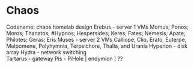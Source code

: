 # Chaos
Codename: chaos homelab design
Erebus - server 1
    VMs
    Momus; Ponos; Moros; Thanatos; #Hypnos; Hespersides; Keres; Fates; Nemesis; Apate; Philotes; Geras; Eris
Muses - server 2
    VMs
    Calliope, Clio, Erato, Euterpe, Melpomene, Polyhymnia, Terpsichore, Thalia, and Urania
Hyperion - disk array
Hydra - network switching  
Tartarus - gateway 
Pis - PiHole | endymion | ??
